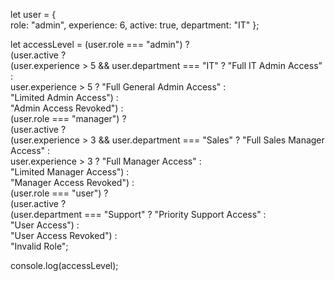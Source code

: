 let user = {  
    role: "admin", 
    experience: 6, 
    active: true, 
    department: "IT" 
};  
 
let accessLevel = (user.role === "admin") ?   
    (user.active ?   
        (user.experience > 5 && user.department === "IT" ? "Full IT Admin Access" :  
         user.experience > 5 ? "Full General Admin Access" :  
         "Limited Admin Access") :  
        "Admin Access Revoked") :  
    (user.role === "manager") ?  
    (user.active ?  
        (user.experience > 3 && user.department === "Sales" ? "Full Sales Manager Access" :  
         user.experience > 3 ? "Full Manager Access" :  
         "Limited Manager Access") :  
        "Manager Access Revoked") :  
    (user.role === "user") ?  
    (user.active ?  
        (user.department === "Support" ? "Priority Support Access" :  
          "User Access") :  
        "User Access Revoked") :  
    "Invalid Role";  

 
console.log(accessLevel);
